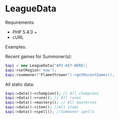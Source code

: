 # LeagueData

Requirements:
* PHP 5.4.0 +
* cURL

Examples:

Recent games for Summoner(s):
```php
$api = new LeagueData("API-KEY-HERE);
$api->setRegion('euw');
$api->summoner("Flamethrower")->getRecentGames();
```

All static data:
```php
$api->data()->champion(); // All champions
$api->data()->rune(); // All runes
$api->data()->mastery(); // All masteries
$api->data()->item(); //All items
$api->data()->spell(); //Summoner spells
```
